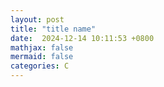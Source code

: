 ```yaml
---
layout: post
title: "title name"
date:  2024-12-14 10:11:53 +0800
mathjax: false
mermaid: false
categories: C
---
```

